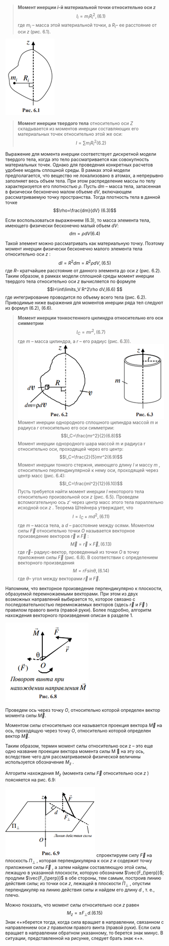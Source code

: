 >**Момент инерции $i$-й материальной точки относительно оси $z$**
$$I_i=m_iR_i^2,(6.1)$$где $m_i$ – масса этой материальной точки, а $R_i$– ее расстояние от оси $z$ (рис. 6.1).

![](./img/Pasted%20image%2020240415230155.png)


>**Момент инерции твердого тела** относительно оси $Z$ складывается из моментов инерции составляющих его материальных точек относительно этой же оси:
$$I=\sum m_iR_i^2(6.2)$$

Выражение для момента инерции соответствует дискретной модели твердого тела, когда это тело рассматривается как совокупность материальных точек. Однако для проведения конкретных расчетов удобнее модель сплошной среды. В рамках этой модели предполагается, что вещество не локализовано в атомах, а непрерывно заполняет весь объем тела. При этом распределение массы по телу характеризуется его плотностью $\rho$. Пусть $dm$ – масса тела, запасенная в физически бесконечно малом объеме $dV$, включающем рассматриваемую точку пространства. Тогда плотность тела в данной точке
$$\rho=\frac{dm}{dV} (6.3)$$

Если воспользоваться выражением (6.3), то масса элемента тела, имеющего физически бесконечно малый объем $dV$:
$$dm=\rho dV (6.4)$$

Такой элемент можно рассматривать как материальную точку. Поэтому момент инерции физически бесконечно малого элемента тела относительно оси $z$ :
$$dI=R^2dm=R^2\rho dV,(6.5)$$где $R$– кратчайшее расстояние от данного элемента до оси $z$ (рис. 6.2). Таким образом, в рамках модели сплошной среды момент инерции твердого тела относительно оси $z$ вычисляется по формуле
$$I=\int\limits_V R^2\rho dV,(6.6) $$где интегрирование проводится по объему всего тела (рис. 6.2). Приводимые ниже выражения для моментов инерции ряда тел следуют из формул (6.2), (6.6).


>**Момент инерции тонкостенного цилиндра относительно его оси симметрии**
$$I_C=mr^2,(6.7)$$где $m$ – масса цилиндра, а $r$ – его радиус (рис. 6.3)).
![](./img/Pasted%20image%2020240415230528.png)Момент инерции однородного сплошного цилиндра массой $m$ и радиуса $r$ относительно его оси симметрии:
$$I_C=\frac{mr^2}{2}(6.8)$$Момент инерции однородного шара массой m и радиуса r относительно оси, проходящей через его центр: 
$$I_C=\frac{2}{5}mr^2(6.9)$$Момент инерции тонкого стержня, имеющего длину $l$ и массу $m$ , относительно перпендикулярной к нему оси, проходящей через центр масс (рис. 6.4):
$$I_C=\frac{ml^2}{12}(6.10)$$Пусть требуется найти момент инерции $I$ некоторого тела относительно произвольной оси $z$ (рис. 6.5). Проведем вспомогательную ось $z′$ через центр масс этого тела параллельно исходной оси $z$ .
Теорема Штейнера утверждает, что
$$I=I_C+md^2,(6.11)$$где $m$ – масса тела, а $d$ – расстояние между осями.
Моментом силы $\vec{F}$ относительно точки $О$ называется векторное произведение векторов $\vec{r}$ и $\vec{F}$ :
$$\vec{M}=\vec{r}\times\vec{F},(6.13)$$где $\vec{r}$– радиус-вектор, проведенный из точки $О$ в точку приложения силы $\vec{F}$ (рис. 6.8).
В соответствии с определением векторного произведения
$$M=rFsin\theta,(6.14)$$где $\theta$– угол между векторами $\vec{r}$ и $\vec{F}$.


Напомним, что векторное произведение перпендикулярно к плоскости, образуемой перемножаемыми векторами. При этом из двух возможных направлений выбирается то, которое связано с последовательностью перемножаемых векторов (здесь $\vec{r}$ и $\vec{F}$ ) правилом правого винта (правой руки). Более подробно, алгоритм нахождения векторного произведения описан в разделе 1.


![](./img/Pasted%20image%2020240415233056.png)


Проведем ось через точку $О$, относительно которой определен вектор момента силы $\vec{M}$. 


Моментом силы относительно оси называется проекция вектора $\vec{M}$ на ось, проходящую через точку $О$, относительно которой определен вектор $\vec{M}$. 


Таким образом, термин момент силы относительно оси z – это еще одно название проекции вектора момента силы M  на эту ось, вследствие чего для рассматриваемой физической величины используется обозначение $M_z$ .


Алгоритм нахождения $M_z$ (момента силы $\vec{F}$ относительно оси $z$ ) поясняется на рис. 6.9:

![](./img/Pasted%20image%2020240415233323.png)
спроектируем силу $\vec{F}$ на плоскость $П_{\perp}$ , которая перпендикулярна к оси $z$ и содержит точку приложения силы $\vec{F}$ , а затем найдем составляющую этой силы, лежащую в указанной плоскости, которую обозначим $\vec{F_{\perp}}$; 
продлим $\vec{F_{\perp}}$ в обе стороны, тем самым, построив линию действия силы; из точки оси $z$, лежащей в плоскости $П_{\perp}$ , опустим перпендикуляр на линию действия силы и найдем его длину $d$ , т. е., плечо. 

Можно показать, что момент силы относительно оси $z$ равен
$$M_z=\pm F_{\perp}d.(6.15)$$
Знак «+»берется тогда, когда сила вращает в направлении, связанном с направлением оси $z$ правилом правого винта (правой руки). Если сила вращает в направлении обратном указанному, то берется знак минус. В ситуации, представленной на рисунке, следует брать знак «+».
